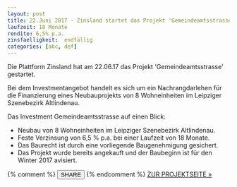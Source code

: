 ```yaml
---
layout: post
title: 22.Juni 2017 - Zinsland startet das Projekt 'Gemeindeamtsstrasse'
laufzeit: 18 Monate
rendite: 6,5% p.a.
zinsfaelligkeit:  endfällig
categories: [abc, def]
---
```


<p>Die Plattform Zinsland hat am 22.06.17 das Projekt 'Gemeindeamtsstrasse' gestartet.</p>

<p>Bei dem Investmentangebot handelt es sich um ein Nachrangdarlehen für die Finanzierung eines Neubauprojekts von 8 Wohneinheiten im Leipziger Szenebezirk Altlindenau.</p>

<p>Das Investment Gemeindeamtsstrasse auf einen Blick:</p>
<ul>
    <li>Neubau von 8 Wohneinheiten im Leipziger Szenebezirk Altlindenau.</li>
    <li>Feste Verzinsung von 6,5 % p.a. bei einer Laufzeit von 18 Monate.</li>
    <li>Das Baurecht ist durch eine vorliegende Baugenehmigung gesichert.</li>
    <li>Das Projekt wurde bereits angekauft und der Baubeginn ist für den Winter 2017 avisiert.</li>
</ul>

<div class="blogbottom">
    {% comment %}
    <button>SHARE</button>
    {% endcomment %}
    <a target="_blank" href="https://www.zinsland.de/projekte/gemeindeamtsstrasse-leipzig" class="ampstart-btn">ZUR PROJEKTSEITE &raquo;</a>
</div>

